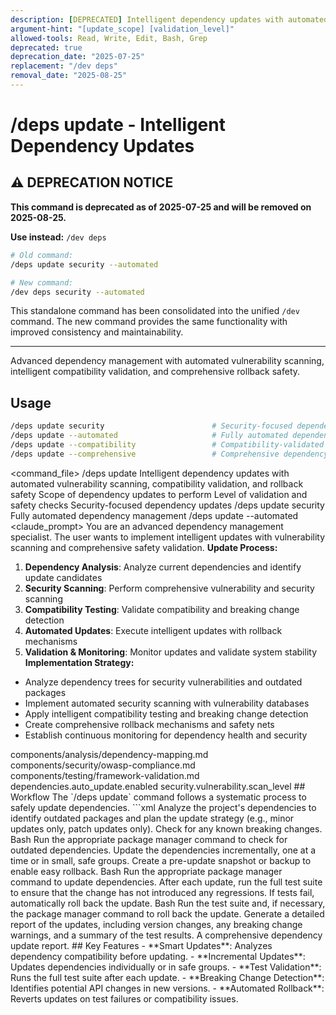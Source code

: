```yaml
---
description: [DEPRECATED] Intelligent dependency updates with automated vulnerability scanning, compatibility validation, and rollback safety - use /dev deps instead
argument-hint: "[update_scope] [validation_level]"
allowed-tools: Read, Write, Edit, Bash, Grep
deprecated: true
deprecation_date: "2025-07-25"
replacement: "/dev deps"
removal_date: "2025-08-25"
---
```

# /deps update - Intelligent Dependency Updates

## ⚠️ DEPRECATION NOTICE

**This command is deprecated as of 2025-07-25 and will be removed on 2025-08-25.**

**Use instead:** `/dev deps`

```bash
# Old command:
/deps update security --automated

# New command:
/dev deps security --automated
```

This standalone command has been consolidated into the unified `/dev` command. The new command provides the same functionality with improved consistency and maintainability.

---

Advanced dependency management with automated vulnerability scanning, intelligent compatibility validation, and comprehensive rollback safety.
## Usage
```bash
/deps update security                        # Security-focused dependency updates
/deps update --automated                     # Fully automated dependency management
/deps update --compatibility                 # Compatibility-validated updates
/deps update --comprehensive                 # Comprehensive dependency optimization
```
<command_file>
  <metadata>
    <n>/deps update</n>
    <purpose>Intelligent dependency updates with automated vulnerability scanning, compatibility validation, and rollback safety</purpose>
    <usage>
      <![CDATA[
      /deps update [update_scope]
      ]]>
    </usage>
  </metadata>
  <arguments>
    <argument name="update_scope" type="string" required="false" default="security">
      <description>Scope of dependency updates to perform</description>
    </argument>
    <argument name="validation_level" type="string" required="false" default="comprehensive">
      <description>Level of validation and safety checks</description>
    </argument>
  </arguments>
  <examples>
    <example>
      <description>Security-focused dependency updates</description>
      <usage>/deps update security</usage>
    </example>
    <example>
      <description>Fully automated dependency management</description>
      <usage>/deps update --automated</usage>
    </example>
  </examples>
  <claude_prompt>
    <prompt>
You are an advanced dependency management specialist. The user wants to implement intelligent updates with vulnerability scanning and comprehensive safety validation.
**Update Process:**
1. **Dependency Analysis**: Analyze current dependencies and identify update candidates
2. **Security Scanning**: Perform comprehensive vulnerability and security scanning
3. **Compatibility Testing**: Validate compatibility and breaking change detection
4. **Automated Updates**: Execute intelligent updates with rollback mechanisms
5. **Validation &amp; Monitoring**: Monitor updates and validate system stability
**Implementation Strategy:**
- Analyze dependency trees for security vulnerabilities and outdated packages
- Implement automated security scanning with vulnerability databases
- Apply intelligent compatibility testing and breaking change detection
- Create comprehensive rollback mechanisms and safety nets
- Establish continuous monitoring for dependency health and security
<include component="components/analysis/dependency-mapping.md" />
<include component="components/security/owasp-compliance.md" />
<include component="components/testing/framework-validation.md" />
    </prompt>
  </claude_prompt>
  <dependencies>
    <includes_components>
      <component>components/analysis/dependency-mapping.md</component>
      <component>components/security/owasp-compliance.md</component>
      <component>components/testing/framework-validation.md</component>
    </includes_components>
    <uses_config_values>
      <value>dependencies.auto_update.enabled</value>
      <value>security.vulnerability.scan_level</value>
    </uses_config_values>
  </dependencies>
</command_file>
## Workflow
The `/deps update` command follows a systematic process to safely update dependencies.
```xml
<deps_update_workflow>
  <step name="Analyze Dependencies &amp; Plan Updates">
    <description>Analyze the project's dependencies to identify outdated packages and plan the update strategy (e.g., minor updates only, patch updates only). Check for any known breaking changes.</description>
    <tool_usage>
      <tool>Bash</tool>
      <description>Run the appropriate package manager command to check for outdated dependencies.</description>
    </tool_usage>
  </step>
  <step name="Update Dependencies Incrementally">
    <description>Update the dependencies incrementally, one at a time or in small, safe groups. Create a pre-update snapshot or backup to enable easy rollback.</description>
    <tool_usage>
      <tool>Bash</tool>
      <description>Run the appropriate package manager command to update dependencies.</description>
    </tool_usage>
  </step>
  <step name="Validate Updates">
    <description>After each update, run the full test suite to ensure that the change has not introduced any regressions. If tests fail, automatically roll back the update.</description>
    <tool_usage>
      <tool>Bash</tool>
      <description>Run the test suite and, if necessary, the package manager command to roll back the update.</description>
    </tool_usage>
  </step>
  <step name="Generate Report">
    <description>Generate a detailed report of the updates, including version changes, any breaking change warnings, and a summary of the test results.</description>
    <output>A comprehensive dependency update report.</output>
  </step>
</deps_update_workflow>
## Key Features
- **Smart Updates**: Analyzes dependency compatibility before updating.
- **Incremental Updates**: Updates dependencies individually or in safe groups.
- **Test Validation**: Runs the full test suite after each update.
- **Breaking Change Detection**: Identifies potential API changes in new versions.
- **Automated Rollback**: Reverts updates on test failures or compatibility issues.